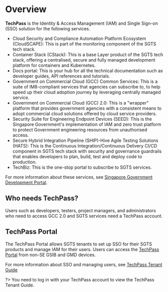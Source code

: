 # Overview

**TechPass** is the Identity & Access Management (IAM) and Single Sign-on (SSO) solution for the following services.

- Cloud Security and Compliance Automation Platform Ecosystem (CloudSCAPE): This is part of the monitoring component of the SGTS tech stack.
- Container Stack (CStack): This is a base Layer product of the SGTS tech stack, offering a centralised, secure and fully managed development platform for containers and Kubernetes.
- Docs portal: This is your hub for all the technical documentation such as developer guides, API references and tutorials.
- Government on Commercial Cloud (GCC) Common Services: This is a suite of IM8-compliant services that agencies can subscribe to, to help speed up their cloud adoption journey by leveraging centrally managed service.
- Government on Commercial Cloud (GCC) 2.0: This is a "wrapper" platform that provides government agencies with a consistent means to adopt commercial cloud solutions offered by cloud service providers.
- Security Suite for Engineering Endpoint Devices (SEED): This is the Singapore Government's implementation of IAM and zero trust platform to protect Government engineering resources from unauthorised access.
- Secure Hybrid Integration Pipeline (SHIP)-Hive Agile Testing Solutions (HATS): This is the Continuous Integration/Continuous Delivery CI/CD component in SGTS tech stack with security and governance guardrails that enables developers to plan, build, test and deploy code to production.
- TechBiz: This is the one-stop portal to subscribe to SGTS services.

For more information about these services, see [Singapore Government Development Portal](https://www.developer.tech.gov.sg).

## Who needs TechPass?

Users such as developers, testers, project managers, and administrators who need to access GCC 2.0 and SGTS services need a TechPass account.

## TechPass Portal

The TechPass Portal allows SGTS tenants to set up SSO for their SGTS products and manage IAM for their users. Users can access the [TechPass Portal](https://portal.techpass.gov.sg) from  non-SE GSIB and GMD devices.

 For more information about SSO and managing users, see [TechPass Tenant Guide](https://docs.developer.tech.gov.sg/docs/techpass-tenant-guide/#/) 

?> You need to log in with your TechPass account to view the TechPass Tenant Guide.


